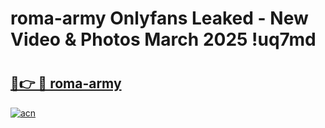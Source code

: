 # roma-army Onlyfans Leaked - New Video & Photos March 2025 !uq7md

# <h2><a href="https://yj40ol.iuczelnia.edu.pl?title=roma-army&ref=uq7md">🔗👉 🔴 roma-army</a></h2>

[![acn](https://github.com/user-attachments/assets/0f9c940e-d8b0-45ae-aac7-cd30a18b3e1c)](https://yj40ol.iuczelnia.edu.pl?title=roma-army&ref=uq7md)

